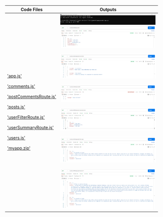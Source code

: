 | Code Files | Outputs |
|------------|---------|
|['app.js'](./Codes/app.js)<br><br>['comments.js'](./Codes/comments.js)<br><br>['postCommentsRoute.js'](./Codes/postCommentsRoute.js)<br><br>['posts.js'](./Codes/posts.js)<br><br>['userFilterRoute.js'](./Codes/userFilterRoute.js)<br><br>['userSummaryRoute.js'](./Codes/userSummaryRoute.js)<br><br>['users.js'](./Codes/users..js)<br><br>['myapp.zip'](./Codes/myapp.zip)|![5.png](./Outputs/5.png)![1.png](./Outputs/1.png)<br><br>![2.png](./Outputs/2.png)<br><br>![3.png](./Outputs/3.png)<br><br>![4-1.png](./Outputs/4-1.png)<br><br>![4-2.png](./Outputs/4-2.png)<br><br>![4-3.png](./Outputs/4-3.png)|
